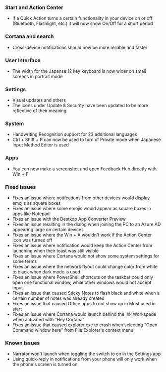 ### Start and Action Center
- If a Quick Action turns a certain functionality in your device on or off (Bluetooth, Flashlight, etc.) it will now show On/Off for a short period

### Cortana and search
- Cross-device notifications should now be more reliable and faster

### User Interface
- The width for the Japanse 12 key keyboard is now wider on small screens in portrait mode

### Settings
- Visual updates and others
 - The icons under Update & Security have been updated to be more reflective of their meaning

### System
- Handwriting Recognition support for 23 additional languages
- Ctrl + Shift + P can now be used to turn of Private mode when Japanese Input Method Editor is used

### Apps
- You can now make a screenshot and open Feedback Hub directly with Win + F

### Fixed issues
- Fixes an issue where notifcations from other devices would display emojis as square boxes
- Fixes an issue where some emojis would appear as square boxes in apps like Notepad
- Fixes an issue with the Destkop App Converter Preview
- Fixes an issue resulting in the dialog when joining the PC to an Azure AD appearing large on certain devices
- Fixes an issue where the Win + A wouldn't work if the Action Center icon was turned off
- Fixes an issue where notification would keep the Action Center from launching when their toast was still visible
- Fixes an issue where Cortana would not show some system settings for some terms
- Fixes an issue where the network flyout could change color from white to black when dark mode is used
- Fixes an issue where PowerShell shortcuts on the taskbar could only open one functional window, while other windows would not accept input
- Fixes an issue that caused Sticky Notes to flash black and white when a certain number of notes was already created
- Fixes an issue that caused Office apps to not show up in Most used in start
- Fixes an issue where Cortana would launch behind the Ink Workspade when activated with "Hey Cortana"
- Fixes an issue that caused explorer.exe to crash when selecting "Open Command window here" from File Explorer's context menu

### Known issues
- Narrator won't launch when toggling the switch to on in the Settings app
- Using quick-reply in notifications from your phone will only work when the phone's screen is turned on